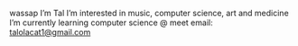 wassap I’m Tal
I’m interested in music, computer science, art and medicine
I’m currently learning computer science @ meet
email: talolacat1@gmail.com
